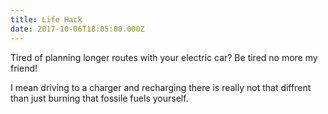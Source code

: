 ```yaml
---
title: Life Hack
date: 2017-10-06T18:05:00.000Z
---
```


Tired of planning longer routes with your electric car? Be tired no more my friend!

<section class="hidden" aria-description="Hidden text" tabindex="0">
I mean driving to a charger and recharging there is really not that diffrent than just burning that fossile fuels yourself.
</section>
